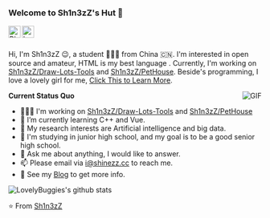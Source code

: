 ### Welcome to Sh1n3zZ's Hut 👋

<a href="https://shinezz.cc">
  <img align="left" alt="Blog" width="24px" src="https://shinezz.cc/usr/uploads/airplay.svg" />
</a>
<a href="mailto:i@shinezz.cc">
  <img align="left" alt="'email" width="24px" src="https://shinezz.cc/usr/uploads/mail.svg" />
</a>

<br />
<br />

Hi, I'm Sh1n3zZ 😉, a student 👨🏻‍💻 from China 🇨🇳. I'm interested in open source and amateur, HTML is my best language . Currently, I'm working on [Sh1n3zZ/Draw-Lots-Tools](https://github.com/Sh1n3zZ/Draw-Lots-Tools) and [Sh1n3zZ/PetHouse](https://github.com/Sh1n3zZ/PetHouse). Beside's programming, I love a️ lovely girl for me, [Click This to Learn More](https://love.shinezz.cc).

  <img align="right" alt="GIF" src="https://media.giphy.com/media/iIqmM5tTjmpOB9mpbn/giphy.gif" />

**Current Status Quo**

- 👨🏻‍💻 I'm working on [Sh1n3zZ/Draw-Lots-Tools](https://github.com/Sh1n3zZ/Draw-Lots-Tools) and [Sh1n3zZ/PetHouse](https://github.com/Sh1n3zZ/PetHouse)
- 🌱 I’m currently learning C++ and Vue.
- 🤔 My research interests are Artificial intelligence and big data.
- 💼 I'm studying in junior high school, and my goal is to be a good senior high school.
- 💬 Ask me about anything, I would like to answer.
- 📫 Please email via i@shinezz.cc to reach me.
- 👀 See my [Blog](https://shinezz.cc) to get more info.

![LovelyBuggies's github stats](https://github-readme-stats.vercel.app/api?username=Sh1n3zZ&show_icons=true&hide_border=true)

⭐️ From [Sh1n3zZ](https://github.com/Sh1n3zZ)
